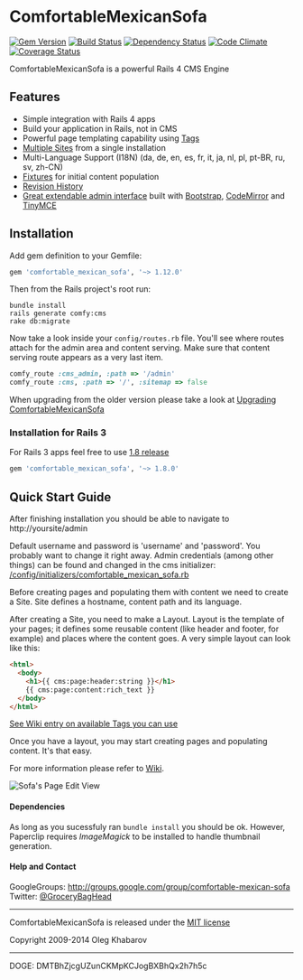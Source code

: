 # ComfortableMexicanSofa
[![Gem Version](https://badge.fury.io/rb/comfortable_mexican_sofa.svg)](http://rubygems.org/gems/comfortable_mexican_sofa) [![Build Status](https://travis-ci.org/comfy/comfortable-mexican-sofa.svg?branch=master)](https://travis-ci.org/comfy/comfortable-mexican-sofa) [![Dependency Status](https://gemnasium.com/comfy/comfortable-mexican-sofa.png)](https://gemnasium.com/comfy/comfortable-mexican-sofa) [![Code Climate](https://codeclimate.com/github/comfy/comfortable-mexican-sofa.png)](https://codeclimate.com/github/comfy/comfortable-mexican-sofa) [![Coverage Status](https://coveralls.io/repos/comfy/comfortable-mexican-sofa/badge.png?branch=master)](https://coveralls.io/r/comfy/comfortable-mexican-sofa)

ComfortableMexicanSofa is a powerful Rails 4 CMS Engine

## Features

* Simple integration with Rails 4 apps
* Build your application in Rails, not in CMS
* Powerful page templating capability using [Tags](https://github.com/comfy/comfortable-mexican-sofa/wiki/Tags)
* [Multiple Sites](https://github.com/comfy/comfortable-mexican-sofa/wiki/Sites) from a single installation
* Multi-Language Support (I18N) (da, de, en, es, fr, it, ja, nl, pl, pt-BR, ru, sv, zh-CN)
* [Fixtures](https://github.com/comfy/comfortable-mexican-sofa/wiki/Working-with-CMS-fixtures) for initial content population
* [Revision History](https://github.com/comfy/comfortable-mexican-sofa/wiki/Revisions)
* [Great extendable admin interface](https://github.com/comfy/comfortable-mexican-sofa/wiki/Reusing-sofa%27s-admin-area) built with [Bootstrap](http://twitter.github.com/bootstrap/), [CodeMirror](http://codemirror.net/) and [TinyMCE](http://www.tinymce.com/)

## Installation

Add gem definition to your Gemfile:
    
```ruby
gem 'comfortable_mexican_sofa', '~> 1.12.0'
``` 

Then from the Rails project's root run:
    
    bundle install
    rails generate comfy:cms
    rake db:migrate
    
Now take a look inside your `config/routes.rb` file. You'll see where routes attach for the admin area and content serving. Make sure that content serving route appears as a very last item.

```ruby
comfy_route :cms_admin, :path => '/admin'
comfy_route :cms, :path => '/', :sitemap => false
```

When upgrading from the older version please take a look at [Upgrading ComfortableMexicanSofa](https://github.com/comfy/comfortable-mexican-sofa/wiki/Upgrading-ComfortableMexicanSofa)

### Installation for Rails 3

For Rails 3 apps feel free to use [1.8 release](https://github.com/comfy/comfortable-mexican-sofa/tree/1.8)
    
```ruby
gem 'comfortable_mexican_sofa', '~> 1.8.0'
```

## Quick Start Guide

After finishing installation you should be able to navigate to http://yoursite/admin

Default username and password is 'username' and 'password'. You probably want to change it right away. Admin credentials (among other things) can be found and changed in the cms initializer: [/config/initializers/comfortable\_mexican\_sofa.rb](https://github.com/comfy/comfortable-mexican-sofa/blob/master/config/initializers/comfortable_mexican_sofa.rb)

Before creating pages and populating them with content we need to create a Site. Site defines a hostname, content path and its language.

After creating a Site, you need to make a Layout. Layout is the template of your pages; it defines some reusable content (like header and footer, for example) and places where the content goes. A very simple layout can look like this:
    
```html
<html>
  <body>
    <h1>{{ cms:page:header:string }}</h1>
    {{ cms:page:content:rich_text }}
  </body>
</html>
```

[See Wiki entry on available Tags you can use](https://github.com/comfy/comfortable-mexican-sofa/wiki/Tags)

Once you have a layout, you may start creating pages and populating content. It's that easy.

For more information please refer to [Wiki](https://github.com/comfy/comfortable-mexican-sofa/wiki).

![Sofa's Page Edit View](https://github.com/comfy/comfortable-mexican-sofa/raw/master/doc/preview.png)

#### Dependencies

As long as you sucessfuly ran `bundle install` you should be ok. However, Paperclip requires *ImageMagick* to be installed to handle thumbnail generation.

#### Help and Contact

GoogleGroups: http://groups.google.com/group/comfortable-mexican-sofa
Twitter: [@GroceryBagHead](http://twitter.com/#!/GroceryBagHead)

---

ComfortableMexicanSofa is released under the [MIT license](https://github.com/comfy/comfortable-mexican-sofa/raw/master/LICENSE) 

Copyright 2009-2014 Oleg Khabarov

---

DOGE: DMTBhZjcgUZunCKMpKCJogBXBhQx2h7h5c
